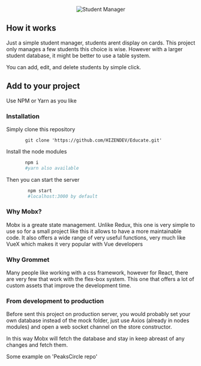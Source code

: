 <p align="center">
 <img src="https://i.imgur.com/i7FID28.png" alt="Student Manager"/>
</p>



## How it works

Just a simple student manager, students arent display on cards. This project only manages a few students this choice is wise. However with a larger student database, it might be better to use a table system.

You can add, edit, and delete students by simple click.



## Add to your project

Use NPM or Yarn as you like

### Installation

 Simply clone this repository

```git
       git clone 'https://github.com/HIZENDEV/Educate.git'
```

Install the node modules

```bash
       npm i
       #yarn also available
```

Then you can start the  server

```bash
        npm start
        #localhost:3000 by default
```



### Why Mobx?

Mobx is a greate state management. Unlike Redux, this one is very simple to use so for a small project like this it allows to have a more maintainable code. It also offers a wide range of very useful functions, very much like VueX which makes it very popular with Vue developers



### Why Grommet

Many people like working with a css framework, however for React, there are very few that work with the flex-box system. This one that offers a lot of custom assets that improve the development time.



### From development to production

Before sent this project on production server, you would probably set your own database instead of the mock folder, just use Axios (already in nodes modules) and open a web socket channel on the store constructor.

In this way Mobx will fetch the database and stay in keep abreast of any changes and fetch them.

Some example on 'PeaksCircle repo'




